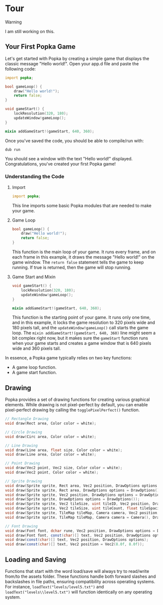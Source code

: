 # Tour

> [!WARNING]  
> I am still working on this.

## Your First Popka Game

Let's get started with Popka by creating a simple game that displays the classic message "Hello world!". Open your app.d file and paste the following code:

```d
import popka;

bool gameLoop() {
    draw("Hello world!");
    return false;
}

void gameStart() {
    lockResolution(320, 180);
    updateWindow!gameLoop();
}

mixin addGameStart!(gameStart, 640, 360);
```

Once you've saved the code, you should be able to compile/run with:

```bash
dub run
```

You should see a window with the text "Hello world!" displayed.
Congratulations, you've created your first Popka game!

### Understanding the Code

1. Import

    ```d
    import popka;
    ```

    This line imports some basic Popka modules that are needed to make your game.

2. Game Loop

    ```d
    bool gameLoop() {
        draw("Hello world!");
        return false;
    }
    ```

    This function is the main loop of your game. It runs every frame, and on each frame in this example, it draws the message "Hello world!" on the game window.
    The `return false` statement tells the game to keep running. If true is returned, then the game will stop running.

3. Game Start and Mixin

    ```d
    void gameStart() {
        lockResolution(320, 180);
        updateWindow!gameLoop();
    }

    mixin addGameStart!(gameStart, 640, 360);
    ```

    This function is the starting point of your game. It runs only one time, and in this example, it locks the game resolution to 320 pixels wide and 180 pixels tall, and the `updateWindow!gameLoop()` call starts the game loop.
    The `mixin addGameStart!(gameStart, 640, 360)` line might seem a bit complex right now, but it makes sure the `gameStart` function runs when your game starts and creates a game window that is 640 pixels wide and 360 pixels tall.

In essence, a Popka game typically relies on two key functions:

* A game loop function.
* A game start function.

## Drawing

Popka provides a set of drawing functions for creating various graphical elements.
While drawing is not pixel-perfect by default, you can enable pixel-perfect drawing by calling the `togglePixelPerfect()` function.

```d
// Rectangle Drawing
void draw(Rect area, Color color = white);

// Circle Drawing
void draw(Circ area, Color color = white);

// Line Drawing
void draw(Line area, float size, Color color = white);
void draw(Line area, Color color = white);

// Point Drawing
void draw(Vec2 point, Vec2 size, Color color = white);
void draw(Vec2 point, Color color = white);

// Sprite Drawing
void draw(Sprite sprite, Rect area, Vec2 position, DrawOptions options = DrawOptions());
void draw(Sprite sprite, Rect area, DrawOptions options = DrawOptions());
void draw(Sprite sprite, Vec2 position, DrawOptions options = DrawOptions());
void draw(Sprite sprite, DrawOptions options = DrawOptions());
void draw(Sprite sprite, Vec2 tileSize, uint tileID, Vec2 position, DrawOptions options = DrawOptions());
void draw(Sprite sprite, Vec2 tileSize, uint tileCount, float tileSpacing, Vec2 position, DrawOptions options = DrawOptions());
void draw(Sprite sprite, TileMap tileMap, Camera camera, Vec2 position, DrawOptions options = DrawOptions());
void draw(Sprite sprite, TileMap tileMap, Camera camera = Camera(), DrawOptions options = DrawOptions());

// Font Drawing
void draw(Font font, dchar rune, Vec2 position, DrawOptions options = DrawOptions());
void draw(Font font, const(char)[] text, Vec2 position, DrawOptions options = DrawOptions());
void draw(const(char)[] text, Vec2 position, DrawOptions options);
void draw(const(char)[] text, Vec2 position = Vec2(8.0f, 8.0f));
```

## Loading and Saving

Functions that start with the word load/save will always try to read/write from/to the assets folder.
These functions handle both forward slashes and backslashes in file paths, ensuring compatibility across operating systems.
For instance, `loadText("levels/level5.txt")` and `loadText("levels\\level5.txt")` will function identically on any operating system.

